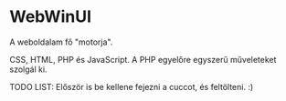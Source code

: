# WebWinUI
A weboldalam fő "motorja".

CSS, HTML, PHP és JavaScript. A PHP egyelőre egyszerű műveleteket szolgál ki.

TODO LIST:
Először is be kellene fejezni a cuccot, és feltölteni. :)
